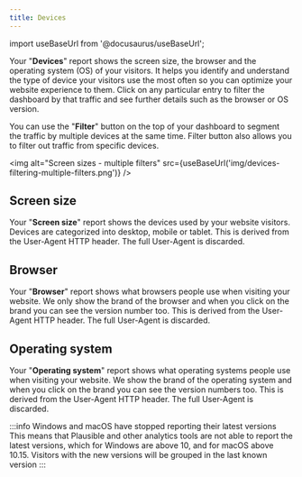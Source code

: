 ```yaml
---
title: Devices
---
```


import useBaseUrl from '@docusaurus/useBaseUrl';

Your "**Devices**" report shows the screen size, the browser and the operating system (OS) of your visitors. It helps you identify and understand the type of device your visitors use the most often so you can optimize your website experience to them. Click on any particular entry to filter the dashboard by that traffic and see further details such as the browser or OS version.

You can use the "**Filter**" button on the top of your dashboard to segment the traffic by multiple devices at the same time. Filter button also allows you to filter out traffic from specific devices.

<img alt="Screen sizes - multiple filters" src={useBaseUrl('img/devices-filtering-multiple-filters.png')} />

## Screen size

Your "**Screen size**" report shows the devices used by your website visitors. Devices are categorized into desktop, mobile or tablet. This is derived from the User-Agent HTTP header. The full User-Agent is discarded.

## Browser

Your "**Browser**" report shows what browsers people use when visiting your website. We only show the brand of the browser and when you click on the brand you can see the version number too. This is derived from the User-Agent HTTP header. The full User-Agent is discarded.

## Operating system

Your "**Operating system**" report shows what operating systems people use when visiting your website. We show the brand of the operating system and when you click on the brand you can see the version numbers too. This is derived from the User-Agent HTTP header. The full User-Agent is discarded.

:::info Windows and macOS have stopped reporting their latest versions
This means that Plausible and other analytics tools are not able to report the latest versions, which for Windows are above 10, and for macOS above 10.15. Visitors with the new versions will be grouped in the last known version
:::
